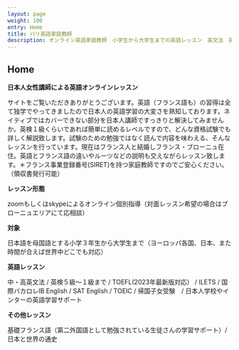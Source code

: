 ```yaml
---
layout: page
weight: 100
entry: Home
title: パリ英語家庭教師
description: オンライン英語家庭教師　小学生から大学生までの英語レッスン　英文法　英語エッセイ　英検　TOEFL　IB　SAT　IELTS　TOEIC　帰国子女受験など幅広く対応。フランス・パリだけでなくヨーロッパ各国、日本の生徒さんにもレッスンを提供しています。講師は日本人女性　英検1級　仏検1級保持。
---
```


## Home

**日本人女性講師による英語オンラインレッスン**

サイトをご覧いただきありがとうございます。英語（フランス語も）の習得は全て独学でやってきましたので日本人の英語学習の大変さを熟知しております。ネイティブではカバーできない部分を日本人講師ですっきりと解決してみませんか。英検１級くらいであれば簡単に読めるレベルですので、どんな資格試験でも詳しく解説致します。試験のための勉強ではなく読んで内容を味わえる、そんなレッスンを行っています。現在はフランス人と結婚しフランス・ブローニュ在住。英語とフランス語の違いやルーツなどの説明も交えながらレッスン致します。＊フランス事業登録番号(SIRET)を持つ家庭教師ですのでご安心ください。（領収書発行可能）

**レッスン形態**

zoomもしくはskypeによるオンライン個別指導（対面レッスン希望の場合はブローニュエリアにて応相談）

**対象**

日本語を母国語とする小学３年生から大学生まで（ヨーロッパ各国、日本、また時間が合えば世界中どこでも対応）

**英語レッスン**

中・高英文法 / 英検５級〜１級まで / TOEFL(2023年最新版対応） / ILETS / 国際バカロレIB English / SAT English / TOEIC / 帰国子女受験　/ 日本人学校やインターの英語学習サポート

**その他レッスン**

基礎フランス語（第二外国語として勉強されている生徒さんの学習サポート）/　日本と世界の通史

